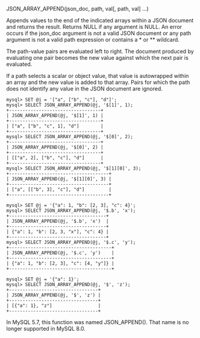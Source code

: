 JSON_ARRAY_APPEND(json_doc, path, val[, path, val] ...)

Appends values to the end of the indicated arrays within a JSON document and returns the result. Returns NULL if any argument is NULL. An error occurs if the json_doc argument is not a valid JSON document or any path argument is not a valid path expression or contains a * or ** wildcard.

The path-value pairs are evaluated left to right. The document produced by evaluating one pair becomes the new value against which the next pair is evaluated.

If a path selects a scalar or object value, that value is autowrapped within an array and the new value is added to that array. Pairs for which the path does not identify any value in the JSON document are ignored.

```
mysql> SET @j = '["a", ["b", "c"], "d"]';
mysql> SELECT JSON_ARRAY_APPEND(@j, '$[1]', 1);
+----------------------------------+
| JSON_ARRAY_APPEND(@j, '$[1]', 1) |
+----------------------------------+
| ["a", ["b", "c", 1], "d"]        |
+----------------------------------+
mysql> SELECT JSON_ARRAY_APPEND(@j, '$[0]', 2);
+----------------------------------+
| JSON_ARRAY_APPEND(@j, '$[0]', 2) |
+----------------------------------+
| [["a", 2], ["b", "c"], "d"]      |
+----------------------------------+
mysql> SELECT JSON_ARRAY_APPEND(@j, '$[1][0]', 3);
+-------------------------------------+
| JSON_ARRAY_APPEND(@j, '$[1][0]', 3) |
+-------------------------------------+
| ["a", [["b", 3], "c"], "d"]         |
+-------------------------------------+

mysql> SET @j = '{"a": 1, "b": [2, 3], "c": 4}';
mysql> SELECT JSON_ARRAY_APPEND(@j, '$.b', 'x');
+------------------------------------+
| JSON_ARRAY_APPEND(@j, '$.b', 'x')  |
+------------------------------------+
| {"a": 1, "b": [2, 3, "x"], "c": 4} |
+------------------------------------+
mysql> SELECT JSON_ARRAY_APPEND(@j, '$.c', 'y');
+--------------------------------------+
| JSON_ARRAY_APPEND(@j, '$.c', 'y')    |
+--------------------------------------+
| {"a": 1, "b": [2, 3], "c": [4, "y"]} |
+--------------------------------------+

mysql> SET @j = '{"a": 1}';
mysql> SELECT JSON_ARRAY_APPEND(@j, '$', 'z');
+---------------------------------+
| JSON_ARRAY_APPEND(@j, '$', 'z') |
+---------------------------------+
| [{"a": 1}, "z"]                 |
+---------------------------------+
```

In MySQL 5.7, this function was named JSON_APPEND(). That name is no longer supported in MySQL 8.0.


